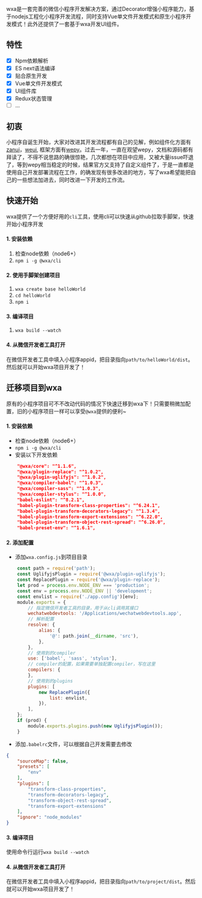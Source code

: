 wxa是一套完善的微信小程序开发解决方案，通过Decorator增强小程序能力，基于nodejs工程化小程序开发流程，同时支持Vue单文件开发模式和原生小程序开发模式！此外还提供了一套基于wxa开发UI组件。

## 特性
- [x] Npm依赖解析
- [x] ES next语法编译
- [x] 贴合原生开发
- [x] Vue单文件开发模式
- [x] UI组件库
- [x] Redux状态管理
- [ ] ...

## 初衷
小程序自诞生开始，大家对改进其开发流程都有自己的见解，例如组件化方面有[zanui](https://github.com/youzan/zanui-weapp)，[weui](https://github.com/Tencent/weui-wxss/), 框架方面有[wepy](https://github.com/Tencent/wepy)。过去一年，一直在观望wepy，文档和源码都有拜读了，不得不说思路的确很惊艳，几次都想在项目中应用，又被大量issue吓退了，等到wepy相当稳定的时候，结果官方又支持了自定义组件了，于是一直都是使用自己开发部署流程在工作，的确发现有很多改进的地方，写了wxa希望能把自己的一些想法加进去，同时改进一下开发的工作流。

## 快速开始
wxa提供了一个方便好用的`cli`工具，使用cli可以快速从github拉取手脚架，快速开始小程序开发

#### 1. 安装依赖
1. 检查node依赖（node6+）    
2. `npm i -g @wxa/cli` 

#### 2. 使用手脚架创建项目
1. `wxa create base helloWorld`
2. `cd helloWorld`
3. `npm i`

#### 3. 编译项目
1. `wxa build --watch`

#### 4. 从微信开发者工具打开
在微信开发者工具中填入小程序appid，把目录指向`path/to/helloWorld/dist`。然后就可以开始wxa项目开发了！

## 迁移项目到wxa
原有的小程序项目可不不改动代码的情况下快速迁移到wxa下！只需要稍微加配置，旧的小程序项目一样可以享受`@wxa`提供的便利~
#### 1. 安装依赖
- 检查node依赖（node6+）    
- `npm i -g @wxa/cli` 
- 安装以下开发依赖
```json
    "@wxa/core": "^1.1.6",
    "@wxa/plugin-replace": "^1.0.2",
    "@wxa/plugin-uglifyjs": "^1.0.2",
    "@wxa/compiler-babel": "^1.0.3",
    "@wxa/compiler-sass": "^1.0.3",
    "@wxa/compiler-stylus": "^1.0.0",
    "babel-eslint": "^8.2.1",
    "babel-plugin-transform-class-properties": "^6.24.1",
    "babel-plugin-transform-decorators-legacy": "^1.3.4",
    "babel-plugin-transform-export-extensions": "^6.22.0",
    "babel-plugin-transform-object-rest-spread": "^6.26.0",
    "babel-preset-env": "^1.6.1",
```

#### 2. 添加配置
- 添加`wxa.config.js`到项目目录    
```javascript
    const path = require('path');
    const UglifyjsPlugin = require('@wxa/plugin-uglifyjs');
    const ReplacePlugin = require('@wxa/plugin-replace');
    let prod = process.env.NODE_ENV === 'production';
    const env = process.env.NODE_ENV || 'development';
    const envlist = require('./app.config')[env];
    module.exports = {
        // 指定微信开发者工具的目录，用于从cli调用其接口
        wechatwebdevtools: '/Applications/wechatwebdevtools.app',
        // 解析配置
        resolve: {
            alias: {
                '@': path.join(__dirname, 'src'),
            },
        },
        // 使用到的compiler
        use: ['babel', 'sass', 'stylus'],
        // compiler的配置，如果需要单独配置compiler，写在这里
        compilers: {
        },
        // 使用到的plugins
        plugins: [
            new ReplacePlugin({
                list: envlist,
            }),
        ],
    };
    if (prod) {
        module.exports.plugins.push(new UglifyjsPlugin());
    }
```
- 添加`.babelrc`文件，可以根据自己开发需要去修改
```json
{
    "sourceMap": false,
    "presets": [
        "env"
    ],
    "plugins": [
        "transform-class-properties",
        "transform-decorators-legacy",
        "transform-object-rest-spread",
        "transform-export-extensions"
    ],
    "ignore": "node_modules"
}
```

#### 3. 编译项目
使用命令行运行`wxa build --watch`

#### 4. 从微信开发者工具打开
在微信开发者工具中填入小程序appid，把目录指向`path/to/project/dist`。然后就可以开始wxa项目开发了！

<style>
    body {
        font-family: -apple-system, ".SFNSDisplay-Regular", "Helvetica Neue", Helvetica, "Microsoft YaHei", Arial, sans-serif;
    }
</style>